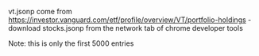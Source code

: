 vt.jsonp come from https://investor.vanguard.com/etf/profile/overview/VT/portfolio-holdings - download stocks.jsonp from the network tab of chrome developer tools

Note: this is only the first 5000 entries

